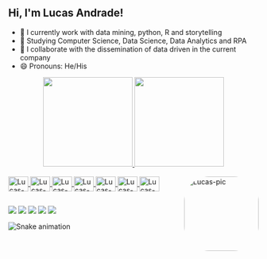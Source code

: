 ## Hi, I'm Lucas Andrade!

- 🔭 I currently work with data mining, python, R and storytelling
- 🌱 Studying Computer Science, Data Science, Data Analytics and RPA
- 👯 I collaborate with the dissemination of data driven in the current company
- 😄 Pronouns: He/His

<div align="center">
  <a href="https://github.com/lcgandrade">
  <img height="180em" src="https://github-readme-stats.vercel.app/api?username=lcgandrade&show_icons=true&theme=prussian&include_all_commits=true&count_private=true"/>
  <img height="180em" src="https://github-readme-stats.vercel.app/api/top-langs/?username=lcgandrade&layout=compact&langs_count=7&theme=prussian"/>
</div>
  
<div style="display: inline_block"><br>
  <img align="center" alt="Lucas-Js" height="30" width="40" src="https://cdn.jsdelivr.net/gh/devicons/devicon/icons/javascript/javascript-plain.svg">
  <img align="center" alt="Lucas-HTML" height="30" width="40" src="https://cdn.jsdelivr.net/gh/devicons/devicon/icons/html5/html5-original-wordmark.svg">
  <img align="center" alt="Lucas-CCS" height="30" width="40" src="https://cdn.jsdelivr.net/gh/devicons/devicon/icons/css3/css3-original-wordmark.svg">
  <img align="center" alt="Lucas-Numpy" height="30" width="40" src="https://cdn.jsdelivr.net/gh/devicons/devicon/icons/numpy/numpy-original-wordmark.svg">
  <img align="center" alt="Lucas-Pandas" height="30" width="40" src="https://cdn.jsdelivr.net/gh/devicons/devicon/icons/pandas/pandas-original-wordmark.svg">
  <img align="center" alt="Lucas-Python" height="30" width="40" src="https://cdn.jsdelivr.net/gh/devicons/devicon/icons/python/python-original-wordmark.svg">
  <img align="center" alt="Lucas-R" height="30" width="40" src="https://cdn.jsdelivr.net/gh/devicons/devicon/icons/r/r-original.svg">
  <img align="right" alt="Lucas-pic" height="150" style="border-radius:50px;" src="https://bn1301files.storage.live.com/y4m7hqYki3TTs_SiqU_SZ4vBkNHiYzKCQgvDB7qawrOq3dHaLv8xaLacjcjTjeTrJtH5WVkI3oMweE9DwoPDF4gq5lZ0LvsaPQRI82EXcX6kkyaF3g4iqYtN4jomzRhoOiMp8mTkkpc4coAePa0Gnq4kZlKWaio53gk7UFbItDk6gNBRghRGvLUm293ItNbKhcK?width=151&height=256&cropmode=none" >
</div>
  
  ##
  
<div> 
  <a href="https://www.instagram.com/lucas.andradeg/" target="_blank"><img src="https://img.shields.io/badge/-Instagram-%23E4405F?style=for-the-badge&logo=instagram&logoColor=white" target="_blank"></a>
 	<a href="https://twitter.com/LucasGameiroc" target="_blank"><img src="https://img.shields.io/badge/Twitch-9146FF?style=for-the-badge&logo=twitch&logoColor=white" target="_blank"></a>
  <a href = "mailto:lucas.gameiroc@gmail.com"><img src="https://img.shields.io/badge/-Gmail-%23333?style=for-the-badge&logo=gmail&logoColor=white" target="_blank"></a>
  <a href = "mailto:lucas.andradeg@outlook.com"><img src="https://img.shields.io/badge/Microsoft_Outlook-0078D4?style=for-the-badge&logo=microsoft-outlook&logoColor=white" target="_blank"></a>
  <a href="https://www.linkedin.com/in/lucas-cristiano-gameiro-de-andrade-6454b6122/" target="_blank"><img src="https://img.shields.io/badge/-LinkedIn-%230077B5?style=for-the-badge&logo=linkedin&logoColor=white" target="_blank"></a> 
  
  ![Snake animation](https://github.com/lcgandrade/lcgandrade/blob/output/github-contribution-grid-snake.svg)
 
</div>
